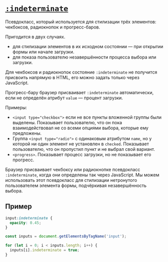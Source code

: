 # [`:indeterminate`](../index.md)

Псевдокласс, который используется для стилизации трёх элементов: чекбоксов, радиокнопок и прогресс-баров.

Пригодится в двух случаях.

- для стилизации элементов в их исходном состоянии — при открытии формы или начале загрузки.
- для показа пользователю незавершённости процесса выбора или загрузки.

Для чекбоксов и радиокнопок состояние `:indeterminate` не получится присвоить напрямую в HTML, его можно задать только через JavaScript.

Прогресс-бару браузер присваивает `:indeterminate` автоматически, если не определён атрибут `value` — процент загрузки.

Примеры:

- `<input type="checkbox">` если не все пункты вложенной группы были выделены. Показывает пользователю, что он пока взаимодействовал не со всеми опциями выбора, которые ему предложены.
- Группа `<input type="radio">` с одинаковым атрибутом `name`, но у которой ни один элемент не установлен в `checked`. Показывает пользователю, что он пропустил пункт и не выбрал свой вариант.
- `<progress>`. Показывает процесс загрузки, но не показывает его прогресс.

Браузер присваивает чекбоксу или радиокнопке псевдокласс `:indeterminate`, когда они определены так через JavaScript. Мы можем использовать этот псевдокласс для стилизации нетронутого пользователем элемента формы, подчёркивая незавершённость выбора.

## Пример

```css
input:indeterminate {
  opacity: 0.45;
}
```

```js
const inputs = document.getElementsByTagName('input');

for (let i = 0; i < inputs.length; i++) {
  inputs[i].indeterminate = true;
}
```
